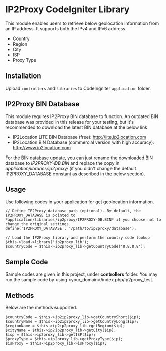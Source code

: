 IP2Proxy CodeIgniter Library
===============================

This module enables users to retrieve below geolocation information from an IP address. It supports both the IPv4 and IPv6 address.

* Country
* Region
* City
* ISP
* Proxy Type

  
Installation
------------
Upload `controllers` and `libraries` to CodeIngniter `application` folder.

IP2Proxy BIN Database
------------------------
This module requires IP2Proxy BIN database to function. An outdated BIN database was provided in this release for your testing, but it's recommended to download the latest BIN database at the below link
* IP2Location LITE BIN Database (free): http://lite.ip2location.com
* IP2Location BIN Database (commercial version with high accuracy): http://www.ip2location.com
  
For the BIN database update, you can just rename the downloaded BIN database to *IP2PROXY-DB.BIN* and replace the copy in *application/libraries/ip2proxy/* (if you didn't change the default IP2PROXY_DATABASE constant as described in the below section).
  
Usage
-----
Use following codes in your application for get geolocation information.

    // Define IP2Proxy database path (optional). By default, the IP2PROXY_DATABASE is pointed to *application/libraries/ip2proxy/IP2PROXY-DB.BIN* if you choose not to change the original settings.
    define('IP2PROXY_DATABASE', '/path/to/ip2proxy/database');

	// Load the IP2Proxy library and perform the country code lookup
    $this->load->library('ip2proxy_lib');
    $countryCode = $this->ip2proxy_lib->getCountryCode('8.8.8.8');

Sample Code
-----------
Sample codes are given in this project, under **controllers** folder. You may run the sample code by using <your_domain>/index.php/ip2proxy_test.

Methods
-------
Below are the methods supported.

    $countryCode = $this->ip2ip2proxy_lib->getCountryShort($ip);
    $countryName = $this->ip2ip2proxy_lib->getCountryLong($ip);
    $regionName = $this->ip2ip2proxy_lib->getRegion($ip);
    $cityName = $this->ip2ip2proxy_lib->getCity($ip);
    $isp = $this->ip2proxy_lib->getISP($ip);
    $proxyType = $this->ip2proxy_lib->getProxyType($ip);
    $isProxy = $this->ip2proxy_lib->isProxy($ip);
    
